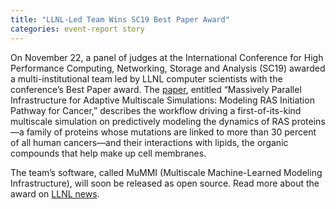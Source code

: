 ```yaml
---
title: "LLNL-Led Team Wins SC19 Best Paper Award"
categories: event-report story
---
```


On November 22, a panel of judges at the International Conference for High Performance Computing, Networking, Storage and Analysis (SC19) awarded a multi-institutional team led by LLNL computer scientists with the conference’s Best Paper award. The [paper](http://www.sci.utah.edu/~hbhatia/pubs/2019_SC_MUMMI.pdf), entitled “Massively Parallel Infrastructure for Adaptive Multiscale Simulations: Modeling RAS Initiation Pathway for Cancer,” describes the workflow driving a first-of-its-kind multiscale simulation on predictively modeling the dynamics of RAS proteins&mdash;a family of proteins whose mutations are linked to more than 30 percent of all human cancers&mdash;and their interactions with lipids, the organic compounds that help make up cell membranes.

The team’s software, called MuMMI (Multiscale Machine-Learned Modeling Infrastructure), will soon be released as open source. Read more about the award on [LLNL news](https://www.llnl.gov/news/llnl-led-team-awarded-best-paper-sc19-modeling-cancer-causing-protein-interactions).
